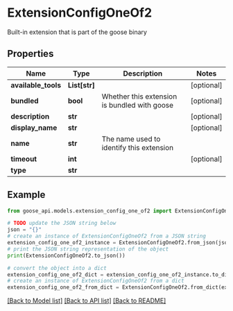 # ExtensionConfigOneOf2

Built-in extension that is part of the goose binary

## Properties

Name | Type | Description | Notes
------------ | ------------- | ------------- | -------------
**available_tools** | **List[str]** |  | [optional] 
**bundled** | **bool** | Whether this extension is bundled with goose | [optional] 
**description** | **str** |  | [optional] 
**display_name** | **str** |  | [optional] 
**name** | **str** | The name used to identify this extension | 
**timeout** | **int** |  | [optional] 
**type** | **str** |  | 

## Example

```python
from goose_api.models.extension_config_one_of2 import ExtensionConfigOneOf2

# TODO update the JSON string below
json = "{}"
# create an instance of ExtensionConfigOneOf2 from a JSON string
extension_config_one_of2_instance = ExtensionConfigOneOf2.from_json(json)
# print the JSON string representation of the object
print(ExtensionConfigOneOf2.to_json())

# convert the object into a dict
extension_config_one_of2_dict = extension_config_one_of2_instance.to_dict()
# create an instance of ExtensionConfigOneOf2 from a dict
extension_config_one_of2_from_dict = ExtensionConfigOneOf2.from_dict(extension_config_one_of2_dict)
```
[[Back to Model list]](../README.md#documentation-for-models) [[Back to API list]](../README.md#documentation-for-api-endpoints) [[Back to README]](../README.md)


